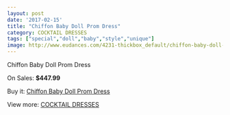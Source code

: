 ```yaml
---
layout: post
date: '2017-02-15'
title: "Chiffon Baby Doll Prom Dress"
category: COCKTAIL DRESSES
tags: ["special","doll","baby","style","unique"]
image: http://www.eudances.com/4231-thickbox_default/chiffon-baby-doll-prom-dress.jpg
---
```

Chiffon Baby Doll Prom Dress

On Sales: **$447.99**
<a href="https://www.eudances.com/en/cocktail-dresses/1408-chiffon-baby-doll-prom-dress.html"><amp-img layout="responsive" width="600" height="600" src="//www.eudances.com/4231-thickbox_default/chiffon-baby-doll-prom-dress.jpg" alt="Chiffon Baby Doll Prom Dress 0" /></a>

Buy it: [Chiffon Baby Doll Prom Dress](https://www.eudances.com/en/cocktail-dresses/1408-chiffon-baby-doll-prom-dress.html "Chiffon Baby Doll Prom Dress")

View more: [COCKTAIL DRESSES](https://www.eudances.com/en/14-cocktail-dresses "COCKTAIL DRESSES")